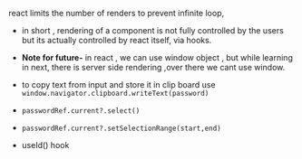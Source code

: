 react limits the number of renders to prevent infinite loop,
- in short , rendering of a component is not fully controlled by the users but its actually controlled by react itself, via hooks.
- **Note for future-** in react , we can use window object , but while learning in next, there is server side rendering ,over there we cant use window.
- to copy text from input and store it in clip board use `window.navigator.clipboard.writeText(password)`

- `passwordRef.current?.select()`
- `passwordRef.current?.setSelectionRange(start,end)`


- useId() hook